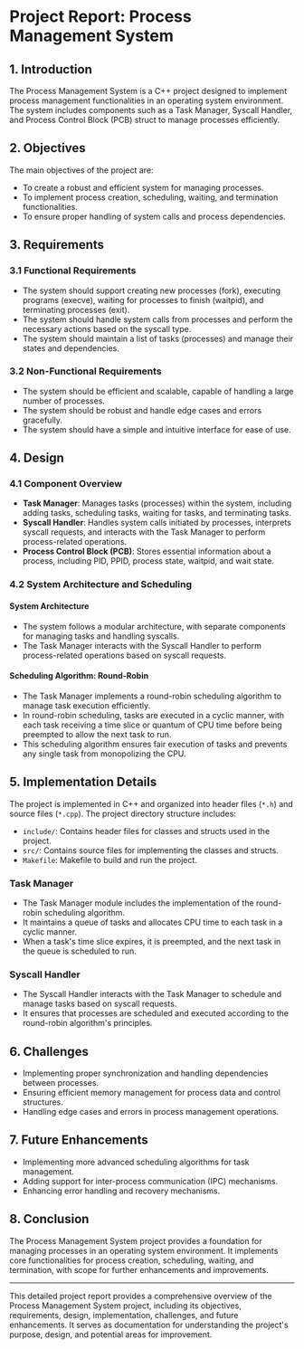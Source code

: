 
# Project Report: Process Management System

## 1. Introduction

The Process Management System is a C++ project designed to implement process management functionalities in an operating system environment. The system includes components such as a Task Manager, Syscall Handler, and Process Control Block (PCB) struct to manage processes efficiently.

## 2. Objectives

The main objectives of the project are:
- To create a robust and efficient system for managing processes.
- To implement process creation, scheduling, waiting, and termination functionalities.
- To ensure proper handling of system calls and process dependencies.

## 3. Requirements

### 3.1 Functional Requirements
- The system should support creating new processes (fork), executing programs (execve), waiting for processes to finish (waitpid), and terminating processes (exit).
- The system should handle system calls from processes and perform the necessary actions based on the syscall type.
- The system should maintain a list of tasks (processes) and manage their states and dependencies.

### 3.2 Non-Functional Requirements
- The system should be efficient and scalable, capable of handling a large number of processes.
- The system should be robust and handle edge cases and errors gracefully.
- The system should have a simple and intuitive interface for ease of use.

## 4. Design

### 4.1 Component Overview
- **Task Manager**: Manages tasks (processes) within the system, including adding tasks, scheduling tasks, waiting for tasks, and terminating tasks.
- **Syscall Handler**: Handles system calls initiated by processes, interprets syscall requests, and interacts with the Task Manager to perform process-related operations.
- **Process Control Block (PCB)**: Stores essential information about a process, including PID, PPID, process state, waitpid, and wait state.

### 4.2 System Architecture and Scheduling

#### System Architecture
- The system follows a modular architecture, with separate components for managing tasks and handling syscalls.
- The Task Manager interacts with the Syscall Handler to perform process-related operations based on syscall requests.

#### Scheduling Algorithm: Round-Robin
- The Task Manager implements a round-robin scheduling algorithm to manage task execution efficiently.
- In round-robin scheduling, tasks are executed in a cyclic manner, with each task receiving a time slice or quantum of CPU time before being preempted to allow the next task to run.
- This scheduling algorithm ensures fair execution of tasks and prevents any single task from monopolizing the CPU.

## 5. Implementation Details

The project is implemented in C++ and organized into header files (`*.h`) and source files (`*.cpp`). The project directory structure includes:

- `include/`: Contains header files for classes and structs used in the project.
- `src/`: Contains source files for implementing the classes and structs.
- `Makefile`: Makefile to build and run the project. 


### Task Manager
- The Task Manager module includes the implementation of the round-robin scheduling algorithm.
- It maintains a queue of tasks and allocates CPU time to each task in a cyclic manner.
- When a task's time slice expires, it is preempted, and the next task in the queue is scheduled to run.

### Syscall Handler
- The Syscall Handler interacts with the Task Manager to schedule and manage tasks based on syscall requests.
- It ensures that processes are scheduled and executed according to the round-robin algorithm's principles.


## 6. Challenges

- Implementing proper synchronization and handling dependencies between processes.
- Ensuring efficient memory management for process data and control structures.
- Handling edge cases and errors in process management operations.

## 7. Future Enhancements

- Implementing more advanced scheduling algorithms for task management.
- Adding support for inter-process communication (IPC) mechanisms.
- Enhancing error handling and recovery mechanisms.

## 8. Conclusion

The Process Management System project provides a foundation for managing processes in an operating system environment. It implements core functionalities for process creation, scheduling, waiting, and termination, with scope for further enhancements and improvements.

---

This detailed project report provides a comprehensive overview of the Process Management System project, including its objectives, requirements, design, implementation, challenges, and future enhancements. It serves as documentation for understanding the project's purpose, design, and potential areas for improvement.